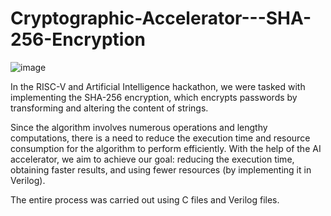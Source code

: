# Cryptographic-Accelerator---SHA-256-Encryption
![image](https://github.com/MatanShemesh10/Cryptographic-Accelerator---SHA-256-Encryption/assets/122441156/cec361ea-022d-46a3-8da6-c07e91c75496)

In the RISC-V and Artificial Intelligence hackathon, we were tasked with implementing the SHA-256 encryption, which encrypts passwords by transforming and altering the content of strings.

Since the algorithm involves numerous operations and lengthy computations, there is a need to reduce the execution time and resource consumption for the algorithm to perform efficiently. With the help of the AI accelerator, we aim to achieve our goal: reducing the execution time, obtaining faster results, and using fewer resources (by implementing it in Verilog).

The entire process was carried out using C files and Verilog files.
